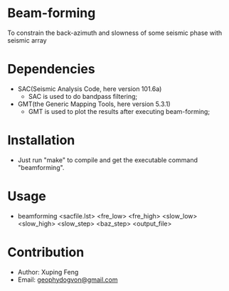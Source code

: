 # Beam-forming
To constrain the back-azimuth and slowness of some seismic phase with seismic array
# Dependencies
-  SAC(Seismic Analysis Code, here version 101.6a)  
      - SAC is used to do bandpass filtering;
-  GMT(the Generic Mapping Tools, here version 5.3.1)  
      - GMT is used to plot the results after executing beam-forming;
# Installation
- Just run "make" to compile and get the executable command "beamforming".
# Usage
- beamforming <sacfile.lst> <t1> <t2> <fre_low> <fre_high> <slow_low> <slow_high> <slow_step> <baz_step>  <output_file>
# Contribution
-  Author: Xuping Feng
- Email: geophydogvon@gmail.com
